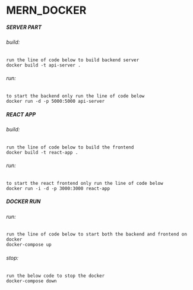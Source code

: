 # MERN_DOCKER

##### SERVER PART
###### build: 
	run the line of code below to build backend server
	docker build -t api-server .

###### run:
	to start the backend only run the line of code below
	docker run -d -p 5000:5000 api-server

##### REACT APP
###### build: 
	run the line of code below to build the frontend
	docker build -t react-app .

###### run: 
	to start the react frontend only run the line of code below
	docker run -i -d -p 3000:3000 react-app

##### DOCKER RUN
###### run: 
	run the line of code below to start both the backend and frontend on docker
	docker-compose up

###### stop: 
	run the below code to stop the docker
	docker-compose down

